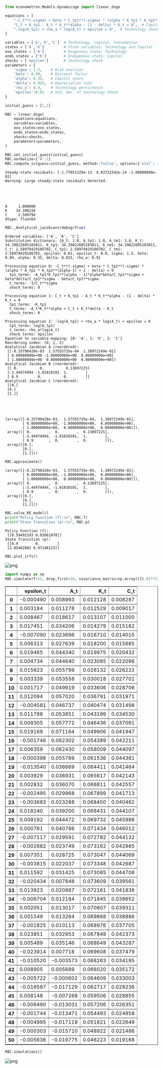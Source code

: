 ```python
from econometron.Models.dynamicsge import linear_dsge
```


```python
equations = [
    "-C_t**(-sigma) + beta * C_tp1**(-sigma) * (alpha * A_tp1 * K_tp1**(alpha-1) + 1 - delta) = 0",  # Euler equation
    "C_t + K_tp1 - A_t * K_t**alpha - (1 - delta) * K_t = 0",  # Capital accumulation
    "-log(A_tp1) + rho_a * log(A_t) + epsilon = 0",  # Technology shock process
]
```


```python
variables = ['A','K','C']  # Technology, Capital, Consumption
states = ['A','K']         # State variables: Technology and Capital
exo_states = ['A']         # Exogenous state: Technology
endo_states = ['K']        # Endogenous state: Capital
shocks = ['epsilon']       # Technology shock
parameters = {
    'sigma': 1.5,    # Risk aversion
    'beta': 0.99,    # Discount factor
    'alpha': 0.35,   # Capital share
    'delta': 0.025,  # Depreciation rate
    'rho_a': 0.9,    # Technology persistence
    'epsilon':0.01   # Std. dev. of technology shock
}
```


```python
initial_guess = [1,1]
```


```python
RBC = linear_dsge(
    equations=equations,
    variables=variables,
    exo_states=exo_states,
    endo_states=endo_states,
    shocks=shocks,
    parameters=parameters,
)
```


```python
RBC.set_initial_guess(initial_guess)
RBC.normalize={'A':1}
RBC.compute_ss(guess=initial_guess, method='fsolve', options={'xtol': 1e-8})
```

    Steady-state residuals: [-1.77851329e-13  9.03721542e-14 -1.00000000e-02]
    Warning: Large steady-state residuals detected.
    




    A     1.000000
    K    34.398226
    C     2.589794
    dtype: float64




```python
RBC._Analytical_jacobians(debug=True)
```

    Ordered variables: ['A', 'K', 'C']
    Substitution dictionary: {A_t: 1.0, A_tp1: 1.0, A_tm1: 1.0, K_t: 34.39822605103811, K_tp1: 34.39822605103811, K_tm1: 34.39822605103811, C_t: 2.58979429186702, C_tp1: 2.58979429186702, C_tm1: 2.58979429186702, epsilon: 0.01, epsilon_t: 0.0, sigma: 1.5, beta: 0.99, alpha: 0.35, delta: 0.025, rho_a: 0.9}
    
    Processing equation 0: -C_t**(-sigma) + beta * C_tp1**(-sigma) * (alpha * A_tp1 * K_tp1**(alpha-1) + 1 - delta) = 0
      tp1_terms: -A_tp1*K_tp1**(alpha - 1)*alpha*beta/C_tp1**sigma + beta*delta/C_tp1**sigma - beta/C_tp1**sigma
      t_terms: -1/C_t**sigma
      shock_terms: 0
    
    Processing equation 1: C_t + K_tp1 - A_t * K_t**alpha - (1 - delta) * K_t = 0
      tp1_terms: -K_tp1
      t_terms: -A_t*K_t**alpha + C_t + K_t*delta - K_t
      shock_terms: 0
    
    Processing equation 2: -log(A_tp1) + rho_a * log(A_t) + epsilon = 0
      tp1_terms: log(A_tp1)
      t_terms: rho_a*log(A_t)
      shock_terms: epsilon
    Equation to variable mapping: {0: 'A', 1: 'K', 2: 'C'}
    Reordering index: [0, 1, 2]
    Analytical Jacobian A (reordered):
     [[-8.33790428e-03  1.57555735e-04  1.38972249e-01]
     [ 0.00000000e+00 -1.00000000e+00  0.00000000e+00]
     [ 1.00000000e+00  0.00000000e+00  0.00000000e+00]]
    Analytical Jacobian B (reordered):
     [[ 0.          0.          0.13897225]
     [-3.44974994 -1.01010101  1.        ]
     [ 0.9         0.          0.        ]]
    Analytical Jacobian C (reordered):
     [[0.]
     [0.]
     [1.]]
    




    (array([[-8.33790428e-03,  1.57555735e-04,  1.38972249e-01],
            [ 0.00000000e+00, -1.00000000e+00,  0.00000000e+00],
            [ 1.00000000e+00,  0.00000000e+00,  0.00000000e+00]]),
     array([[ 0.        ,  0.        ,  0.13897225],
            [-3.44974994, -1.01010101,  1.        ],
            [ 0.9       ,  0.        ,  0.        ]]),
     array([[0.],
            [0.],
            [1.]]))




```python
RBC.approximate()
```




    (array([[-8.33790428e-03,  1.57555735e-04,  1.38972249e-01],
            [ 0.00000000e+00, -1.00000000e+00,  0.00000000e+00],
            [ 1.00000000e+00,  0.00000000e+00,  0.00000000e+00]]),
     array([[ 0.        ,  0.        ,  0.13897225],
            [-3.44974994, -1.01010101,  1.        ],
            [ 0.9       ,  0.        ,  0.        ]]),
     array([[0.],
            [0.],
            [1.]]))




```python
RBC.solve_RE_model()
print("Policy Function (f):\n", RBC.f)
print("State Transition (p):\n", RBC.p)
```

    Policy Function (f):
     [[0.59492193 0.03861978]]
    State Transition (p):
     [[0.9        0.        ]
     [2.85482802 0.97148123]]
    


```python
RBC.plot_irfs()
```


    
![png](RBC_model_files/RBC_model_9_0.png)
    



```python
import numpy as np
RBC.simulate(T=51, drop_first=10, covariance_matrix=np.array([[0.01**2]]))
```




<div>
<style scoped>
    .dataframe tbody tr th:only-of-type {
        vertical-align: middle;
    }

    .dataframe tbody tr th {
        vertical-align: top;
    }

    .dataframe thead th {
        text-align: right;
    }
</style>
<table border="1" class="dataframe">
  <thead>
    <tr style="text-align: right;">
      <th></th>
      <th>epsilon_t</th>
      <th>A_t</th>
      <th>K_t</th>
      <th>C_t</th>
    </tr>
  </thead>
  <tbody>
    <tr>
      <th>0</th>
      <td>-0.000490</td>
      <td>0.008993</td>
      <td>0.012128</td>
      <td>0.008287</td>
    </tr>
    <tr>
      <th>1</th>
      <td>0.003184</td>
      <td>0.011278</td>
      <td>0.012529</td>
      <td>0.009017</td>
    </tr>
    <tr>
      <th>2</th>
      <td>0.008467</td>
      <td>0.018617</td>
      <td>0.013107</td>
      <td>0.011000</td>
    </tr>
    <tr>
      <th>3</th>
      <td>0.017451</td>
      <td>0.034206</td>
      <td>0.014279</td>
      <td>0.015182</td>
    </tr>
    <tr>
      <th>4</th>
      <td>-0.007090</td>
      <td>0.023696</td>
      <td>0.016710</td>
      <td>0.014015</td>
    </tr>
    <tr>
      <th>5</th>
      <td>0.006313</td>
      <td>0.027639</td>
      <td>0.018200</td>
      <td>0.015685</td>
    </tr>
    <tr>
      <th>6</th>
      <td>0.019465</td>
      <td>0.044340</td>
      <td>0.019975</td>
      <td>0.020432</td>
    </tr>
    <tr>
      <th>7</th>
      <td>0.004734</td>
      <td>0.044640</td>
      <td>0.023085</td>
      <td>0.022096</td>
    </tr>
    <tr>
      <th>8</th>
      <td>0.015623</td>
      <td>0.055799</td>
      <td>0.026132</td>
      <td>0.026222</td>
    </tr>
    <tr>
      <th>9</th>
      <td>0.003339</td>
      <td>0.053558</td>
      <td>0.030018</td>
      <td>0.027701</td>
    </tr>
    <tr>
      <th>10</th>
      <td>0.001717</td>
      <td>0.049919</td>
      <td>0.033606</td>
      <td>0.028706</td>
    </tr>
    <tr>
      <th>11</th>
      <td>0.012094</td>
      <td>0.057020</td>
      <td>0.036791</td>
      <td>0.031971</td>
    </tr>
    <tr>
      <th>12</th>
      <td>-0.004581</td>
      <td>0.046737</td>
      <td>0.040474</td>
      <td>0.031498</td>
    </tr>
    <tr>
      <th>13</th>
      <td>0.011788</td>
      <td>0.053851</td>
      <td>0.043199</td>
      <td>0.034530</td>
    </tr>
    <tr>
      <th>14</th>
      <td>0.009305</td>
      <td>0.057772</td>
      <td>0.046436</td>
      <td>0.037091</td>
    </tr>
    <tr>
      <th>15</th>
      <td>0.019169</td>
      <td>0.071164</td>
      <td>0.049906</td>
      <td>0.041947</td>
    </tr>
    <tr>
      <th>16</th>
      <td>-0.001746</td>
      <td>0.062302</td>
      <td>0.054389</td>
      <td>0.042211</td>
    </tr>
    <tr>
      <th>17</th>
      <td>0.006359</td>
      <td>0.062430</td>
      <td>0.058009</td>
      <td>0.044097</td>
    </tr>
    <tr>
      <th>18</th>
      <td>-0.000398</td>
      <td>0.055789</td>
      <td>0.061536</td>
      <td>0.044381</td>
    </tr>
    <tr>
      <th>19</th>
      <td>-0.013540</td>
      <td>0.036669</td>
      <td>0.064411</td>
      <td>0.041464</td>
    </tr>
    <tr>
      <th>20</th>
      <td>0.003929</td>
      <td>0.036931</td>
      <td>0.065617</td>
      <td>0.042143</td>
    </tr>
    <tr>
      <th>21</th>
      <td>0.002832</td>
      <td>0.036070</td>
      <td>0.066811</td>
      <td>0.042557</td>
    </tr>
    <tr>
      <th>22</th>
      <td>-0.002495</td>
      <td>0.029968</td>
      <td>0.067899</td>
      <td>0.041713</td>
    </tr>
    <tr>
      <th>23</th>
      <td>-0.003683</td>
      <td>0.023288</td>
      <td>0.068450</td>
      <td>0.040462</td>
    </tr>
    <tr>
      <th>24</th>
      <td>0.018240</td>
      <td>0.039200</td>
      <td>0.068431</td>
      <td>0.044107</td>
    </tr>
    <tr>
      <th>25</th>
      <td>0.009192</td>
      <td>0.044472</td>
      <td>0.069732</td>
      <td>0.045986</td>
    </tr>
    <tr>
      <th>26</th>
      <td>0.000761</td>
      <td>0.040786</td>
      <td>0.071434</td>
      <td>0.046012</td>
    </tr>
    <tr>
      <th>27</th>
      <td>-0.007117</td>
      <td>0.029591</td>
      <td>0.072782</td>
      <td>0.044132</td>
    </tr>
    <tr>
      <th>28</th>
      <td>-0.002882</td>
      <td>0.023749</td>
      <td>0.073162</td>
      <td>0.042985</td>
    </tr>
    <tr>
      <th>29</th>
      <td>0.007351</td>
      <td>0.028725</td>
      <td>0.073047</td>
      <td>0.044069</td>
    </tr>
    <tr>
      <th>30</th>
      <td>-0.003815</td>
      <td>0.022037</td>
      <td>0.073348</td>
      <td>0.042687</td>
    </tr>
    <tr>
      <th>31</th>
      <td>0.011592</td>
      <td>0.031425</td>
      <td>0.073085</td>
      <td>0.044708</td>
    </tr>
    <tr>
      <th>32</th>
      <td>-0.020434</td>
      <td>0.007848</td>
      <td>0.073609</td>
      <td>0.039561</td>
    </tr>
    <tr>
      <th>33</th>
      <td>0.013923</td>
      <td>0.020987</td>
      <td>0.072161</td>
      <td>0.041836</td>
    </tr>
    <tr>
      <th>34</th>
      <td>-0.006704</td>
      <td>0.012184</td>
      <td>0.071845</td>
      <td>0.039652</td>
    </tr>
    <tr>
      <th>35</th>
      <td>0.002051</td>
      <td>0.013017</td>
      <td>0.070807</td>
      <td>0.039311</td>
    </tr>
    <tr>
      <th>36</th>
      <td>0.001549</td>
      <td>0.013264</td>
      <td>0.069868</td>
      <td>0.038886</td>
    </tr>
    <tr>
      <th>37</th>
      <td>-0.001825</td>
      <td>0.010113</td>
      <td>0.068976</td>
      <td>0.037705</td>
    </tr>
    <tr>
      <th>38</th>
      <td>0.023851</td>
      <td>0.032953</td>
      <td>0.067849</td>
      <td>0.042373</td>
    </tr>
    <tr>
      <th>39</th>
      <td>0.005489</td>
      <td>0.035146</td>
      <td>0.068649</td>
      <td>0.043287</td>
    </tr>
    <tr>
      <th>40</th>
      <td>-0.023914</td>
      <td>0.007718</td>
      <td>0.069608</td>
      <td>0.037479</td>
    </tr>
    <tr>
      <th>41</th>
      <td>-0.010520</td>
      <td>-0.003573</td>
      <td>0.068263</td>
      <td>0.034195</td>
    </tr>
    <tr>
      <th>42</th>
      <td>0.008905</td>
      <td>0.005689</td>
      <td>0.066020</td>
      <td>0.035172</td>
    </tr>
    <tr>
      <th>43</th>
      <td>-0.005722</td>
      <td>-0.000602</td>
      <td>0.064609</td>
      <td>0.033003</td>
    </tr>
    <tr>
      <th>44</th>
      <td>-0.016587</td>
      <td>-0.017129</td>
      <td>0.062717</td>
      <td>0.028236</td>
    </tr>
    <tr>
      <th>45</th>
      <td>0.008148</td>
      <td>-0.007268</td>
      <td>0.059506</td>
      <td>0.028855</td>
    </tr>
    <tr>
      <th>46</th>
      <td>-0.006490</td>
      <td>-0.013031</td>
      <td>0.057206</td>
      <td>0.026351</td>
    </tr>
    <tr>
      <th>47</th>
      <td>-0.001744</td>
      <td>-0.013471</td>
      <td>0.054493</td>
      <td>0.024858</td>
    </tr>
    <tr>
      <th>48</th>
      <td>-0.004995</td>
      <td>-0.017119</td>
      <td>0.051821</td>
      <td>0.022649</td>
    </tr>
    <tr>
      <th>49</th>
      <td>-0.000303</td>
      <td>-0.015710</td>
      <td>0.048922</td>
      <td>0.021486</td>
    </tr>
    <tr>
      <th>50</th>
      <td>-0.005636</td>
      <td>-0.019775</td>
      <td>0.046223</td>
      <td>0.019168</td>
    </tr>
  </tbody>
</table>
</div>




```python
RBC.simulations()
```


    
![png](RBC_model_files/RBC_model_11_0.png)
    

